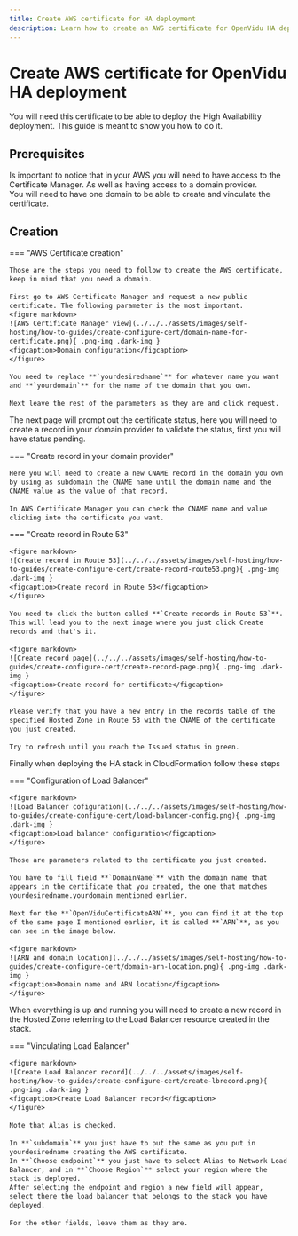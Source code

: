```yaml
---
title: Create AWS certificate for HA deployment
description: Learn how to create an AWS certificate for OpenVidu HA deployment, including domain setup, CNAME record creation and Load Balancer configuration
---
```


# Create AWS certificate for OpenVidu HA deployment

You will need this certificate to be able to deploy the High Availability deployment. This guide is meant to show you how to do it.

## Prerequisites

Is important to notice that in your AWS you will need to have access to the Certificate Manager. As well as having access to a domain provider.   
You will need to have one domain to be able to create and vinculate the certificate.


## Creation

=== "AWS Certificate creation"

    Those are the steps you need to follow to create the AWS certificate, keep in mind that you need a domain.   
    
    First go to AWS Certificate Manager and request a new public certificate. The following parameter is the most important.
    <figure markdown>
    ![AWS Certificate Manager view](../../../assets/images/self-hosting/how-to-guides/create-configure-cert/domain-name-for-certificate.png){ .png-img .dark-img }
    <figcaption>Domain configuration</figcaption>
    </figure>

    You need to replace **`yourdesiredname`** for whatever name you want and **`yourdomain`** for the name of the domain that you own.  

    Next leave the rest of the parameters as they are and click request.



The next page will prompt out the certificate status, here you will need to create a record in your domain provider to validate the status, first you will have status pending.

=== "Create record in your domain provider"

    Here you will need to create a new CNAME record in the domain you own by using as subdomain the CNAME name until the domain name and the CNAME value as the value of that record.

    In AWS Certificate Manager you can check the CNAME name and value clicking into the certificate you want.

=== "Create record in Route 53"

    <figure markdown>
    ![Create record in Route 53](../../../assets/images/self-hosting/how-to-guides/create-configure-cert/create-record-route53.png){ .png-img .dark-img }
    <figcaption>Create record in Route 53</figcaption>
    </figure>

    You need to click the button called **`Create records in Route 53`**. This will lead you to the next image where you just click Create records and that's it.

    <figure markdown>
    ![Create record page](../../../assets/images/self-hosting/how-to-guides/create-configure-cert/create-record-page.png){ .png-img .dark-img }
    <figcaption>Create record for certificate</figcaption>
    </figure>

    Please verify that you have a new entry in the records table of the specified Hosted Zone in Route 53 with the CNAME of the certificate you just created.   
    
    Try to refresh until you reach the Issued status in green.


Finally when deploying the HA stack in CloudFormation follow these steps

=== "Configuration of Load Balancer"


    <figure markdown>
    ![Load Balancer cofiguration](../../../assets/images/self-hosting/how-to-guides/create-configure-cert/load-balancer-config.png){ .png-img .dark-img }
    <figcaption>Load balancer configuration</figcaption>
    </figure>

    Those are parameters related to the certificate you just created.    

    You have to fill field **`DomainName`** with the domain name that appears in the certificate that you created, the one that matches yourdesiredname.yourdomain mentioned earlier.  

    Next for the **`OpenViduCertificateARN`**, you can find it at the top of the same page I mentioned earlier, it is called **`ARN`**, as you can see in the image below.   
    
    <figure markdown>
    ![ARN and domain location](../../../assets/images/self-hosting/how-to-guides/create-configure-cert/domain-arn-location.png){ .png-img .dark-img }
    <figcaption>Domain name and ARN location</figcaption>
    </figure>

When everything is up and running you will need to create a new record in the Hosted Zone referring to the Load Balancer resource created in the stack.   

=== "Vinculating Load Balancer"
    
    <figure markdown>
    ![Create Load Balancer record](../../../assets/images/self-hosting/how-to-guides/create-configure-cert/create-lbrecord.png){ .png-img .dark-img }
    <figcaption>Create Load Balancer record</figcaption>
    </figure>

    Note that Alias is checked.   

    In **`subdomain`** you just have to put the same as you put in yourdesiredname creating the AWS certificate.   
    In **`Choose endpoint`** you just have to select Alias to Network Load Balancer, and in **`Choose Region`** select your region where the stack is deployed.   
    After selecting the endpoint and region a new field will appear, select there the load balancer that belongs to the stack you have deployed.   

    For the other fields, leave them as they are.